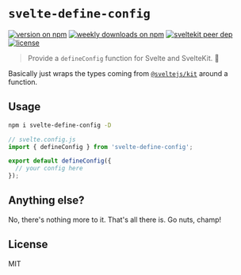 # `svelte-define-config`

[![version on npm](https://img.shields.io/npm/v/svelte-define-config)](https://npmjs.com/svelte-define-config)
[![weekly downloads on npm](https://img.shields.io/npm/dw/svelte-define-config)](https://npmjs.com/svelte-define-config)
[![sveltekit peer dep](https://img.shields.io/npm/dependency-version/svelte-define-config/peer/%40sveltejs%2Fkit?label=%40sveltejs%2Fkit%20peer%20dep)](https://www.npmjs.com/@sveltejs/kit)
[![license](https://img.shields.io/npm/l/svelte-define-config)](https://github.com/robinloeffel/svelte-define-config)

> Provide a `defineConfig` function for Svelte and SvelteKit. 👀

Basically just wraps the types coming from [`@sveltejs/kit`](https://github.com/sveltejs/kit) around a function.

## Usage

```sh
npm i svelte-define-config -D
```

```js
// svelte.config.js
import { defineConfig } from 'svelte-define-config';

export default defineConfig({
  // your config here
});
```

## Anything else?

No, there's nothing more to it. That's all there is. Go nuts, champ!

## License

MIT

